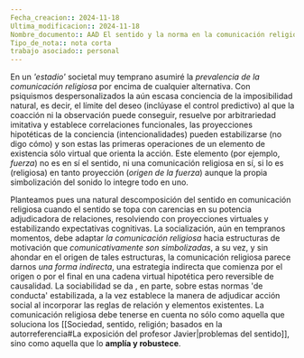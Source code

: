 ```yaml
---
Fecha_creacion:: 2024-11-18
Ultima_modificacion:: 2024-11-18
Nombre_documento:: AAD El sentido y la norma en la comunicación religiosa
Tipo_de_nota:: nota corta 
trabajo asociado:: personal
---
```

En un *'estadio'* societal muy temprano asumiré la *prevalencia de la comunicación religiosa* por encima de cualquier alternativa. Con psiquismos  despersonalizados la aún escasa conciencia de la imposibilidad natural, es decir, el límite del deseo (inclúyase el control predictivo) al que la coacción ni la observación puede conseguir, resuelve por arbitrariedad imitativa y establece correlaciones funcionales, las proyecciones hipotéticas de la conciencia (intencionalidades) pueden estabilizarse (no digo cómo) y son estas las primeras operaciones de un elemento de existencia sólo virtual que orienta la acción. Este elemento (por ejemplo, *fuerza*) no es en sí el sentido, ni una comunicación religiosa en sí, si lo es (religiosa) en tanto proyección (*origen de la fuerza*) aunque la propia simbolización del sonido lo integre todo en uno. 

Planteamos pues una natural descomposición del sentido en comunicación religiosa cuando el sentido se topa con carencias en su potencia adjudicadora de relaciones, resolviendo con proyecciones virtuales y estabilizando expectativas cognitivas. La socialización, aún en tempranos momentos, debe adaptar *la comunicación religiosa* hacia estructuras de motivación que *comunicativamente son simbolizadas*, a su vez, y sin ahondar en el origen de tales estructuras, la comunicación religiosa parece darnos *una forma indirecta*, una estrategia indirecta que comienza por el origen o por el final en una cadena virtual hipotética pero reversible de causalidad. La sociabilidad se da , en parte, sobre estas normas 'de conducta' estabilizada, a la vez establece la manera de adjudicar acción social al incorporar las reglas de relación y elementos existentes. La comunicación religiosa debe tenerse en cuenta no sólo como aquella que soluciona los [[Sociedad, sentido, religión; basados en la autorreferencia#La exposición del profesor Javier|problemas del sentido]], sino como aquella que lo **amplía y robustece**.    
 
